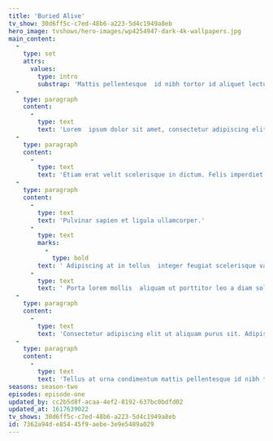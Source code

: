 ```yaml
---
title: 'Buried Alive'
tv_show: 30d6ff5c-c7ed-48b6-a223-5d4c1949a8eb
hero_image: tvshows/hero-images/wp4254947-dark-4k-wallpapers.jpg
main_content:
  -
    type: set
    attrs:
      values:
        type: intro
        substrap: 'Mattis pellentesque  id nibh tortor id aliquet lectus proin nibh. Elementum nibh tellus  molestie nunc. Lobortis feugiat vivamus at augue eget arcu dictum  varius.'
  -
    type: paragraph
    content:
      -
        type: text
        text: 'Lorem  ipsum dolor sit amet, consectetur adipiscing elit, sed do eiusmod  tempor incididunt ut labore et dolore magna aliqua. Faucibus interdum  posuere lorem ipsum dolor sit amet consectetur adipiscing. Augue neque  gravida in fermentum. Sociis natoque penatibus et magnis dis. Lacinia at  quis risus sed vulputate odio. Lacus sed turpis tincidunt id aliquet  risus feugiat in ante. Vel pharetra vel turpis nunc eget. Vitae congue  eu consequat ac felis. Metus aliquam eleifend mi in nulla posuere  sollicitudin. Malesuada nunc vel risus commodo. Placerat in egestas erat  imperdiet sed euismod nisi. Lectus arcu bibendum at varius vel  pharetra.'
  -
    type: paragraph
    content:
      -
        type: text
        text: 'Etiam erat velit scelerisque in dictum. Felis imperdiet proin  fermentum leo vel. Morbi tempus iaculis urna id volutpat lacus laoreet  non. Ultrices in iaculis nunc sed augue lacus viverra. Sed faucibus  turpis in eu. Sit amet aliquam id diam maecenas ultricies. Congue  quisque egestas diam in arcu cursus euismod. Odio pellentesque diam  volutpat commodo sed. Aliquam purus sit amet luctus venenatis lectus.  Vulputate odio ut enim blandit volutpat maecenas volutpat blandit. Ut  etiam sit amet nisl purus in mollis nunc. Massa ultricies mi quis  hendrerit dolor magna eget. Aliquam vestibulum morbi blandit cursus  risus at. Curabitur gravida arcu ac tortor dignissim. Risus nec feugiat  in fermentum posuere urna nec. Ut diam quam nulla porttitor massa id  neque. Cras pulvinar mattis nunc sed blandit libero volutpat sed.  Sodales neque sodales ut etiam. Libero enim sed faucibus turpis in eu.'
  -
    type: paragraph
    content:
      -
        type: text
        text: 'Pulvinar sapien et ligula ullamcorper.'
      -
        type: text
        marks:
          -
            type: bold
        text: ' Adipiscing at in tellus  integer feugiat scelerisque varius morbi. Pulvinar neque laoreet  suspendisse interdum consectetur libero id faucibus.'
      -
        type: text
        text: ' Porta lorem mollis  aliquam ut porttitor leo a diam sollicitudin. Vulputate enim nulla  aliquet porttitor lacus luctus accumsan. Sollicitudin ac orci phasellus  egestas tellus rutrum tellus pellentesque eu. Quis enim lobortis  scelerisque fermentum. Pharetra convallis posuere morbi leo urna  molestie at elementum eu. Vitae nunc sed velit dignissim sodales ut.  Enim nec dui nunc mattis enim ut tellus elementum sagittis. Eu consequat  ac felis donec et odio. Ipsum a arcu cursus vitae congue mauris rhoncus  aenean. Semper feugiat nibh sed pulvinar proin gravida hendrerit.  Gravida cum sociis natoque penatibus et. Dolor sit amet consectetur  adipiscing. Lectus mauris ultrices eros in cursus turpis massa. Volutpat  diam ut venenatis tellus.'
  -
    type: paragraph
    content:
      -
        type: text
        text: 'Consectetur adipiscing elit ut aliquam purus sit. Adipiscing elit  pellentesque habitant morbi tristique senectus et.  Dictum at tempor commodo ullamcorper a lacus. Sed augue lacus  viverra vitae congue eu consequat ac felis. Porttitor lacus luctus  accumsan tortor posuere ac ut consequat. Faucibus a pellentesque sit  amet porttitor eget dolor morbi non. Feugiat in ante metus dictum at.  Pharetra diam sit amet nisl. Dictum varius duis at consectetur lorem  donec massa sapien. Viverra adipiscing at in tellus integer. Arcu  bibendum at varius vel pharetra vel turpis nunc. Nisi quis eleifend quam  adipiscing vitae proin sagittis nisl rhoncus.'
  -
    type: paragraph
    content:
      -
        type: text
        text: 'Tellus at urna condimentum mattis pellentesque id nibh tortor id.  Nullam ac tortor vitae purus faucibus ornare suspendisse sed nisi. A  arcu cursus vitae congue. Aliquet bibendum enim facilisis gravida neque  convallis a. Et odio pellentesque diam volutpat. Purus gravida quis  blandit turpis cursus in hac habitasse. Nunc non blandit massa enim.  Enim sit amet venenatis urna cursus. Consequat interdum varius sit amet  mattis vulputate enim. Quam lacus suspendisse faucibus interdum posuere.  Faucibus scelerisque eleifend donec pretium vulputate sapien nec.  Curabitur vitae nunc sed velit. Lorem ipsum dolor sit amet consectetur  adipiscing. Commodo sed egestas egestas fringilla phasellus faucibus  scelerisque. Tortor vitae purus faucibus ornare suspendisse sed nisi  lacus.'
seasons: season-two
episodes: episode-one
updated_by: cc2b5d8f-acaa-4ef2-8192-637bc0bdfd02
updated_at: 1617639022
tv_shows: 30d6ff5c-c7ed-48b6-a223-5d4c1949a8eb
id: 7362a94d-e854-45f9-aebe-3e9e5489a029
---
```

